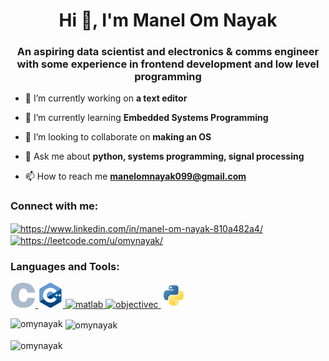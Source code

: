 <h1 align="center">Hi 👋, I'm Manel Om Nayak</h1>
<h3 align="center">An aspiring data scientist and electronics & comms engineer with some experience in frontend development and low level programming</h3>

- 🔭 I’m currently working on **a text editor**

- 🌱 I’m currently learning **Embedded Systems Programming**

- 👯 I’m looking to collaborate on **making an OS**

- 💬 Ask me about **python, systems programming, signal processing**

- 📫 How to reach me **manelomnayak099@gmail.com**

<h3 align="left">Connect with me:</h3>
<p align="left">
<a href="https://www.linkedin.com/in/manel-om-nayak-810a482a4/" target="blank"><img align="center" src="https://raw.githubusercontent.com/rahuldkjain/github-profile-readme-generator/master/src/images/icons/Social/linked-in-alt.svg" alt="https://www.linkedin.com/in/manel-om-nayak-810a482a4/" height="30" width="40" /></a>
<a href="https://leetcode.com/u/omynayak/" target="blank"><img align="center" src="https://raw.githubusercontent.com/rahuldkjain/github-profile-readme-generator/master/src/images/icons/Social/leet-code.svg" alt="https://leetcode.com/u/omynayak/" height="30" width="40" /></a>
</p>

<h3 align="left">Languages and Tools:</h3>
<p align="left"> <a href="https://www.cprogramming.com/" target="_blank" rel="noreferrer"> <img src="https://raw.githubusercontent.com/devicons/devicon/master/icons/c/c-original.svg" alt="c" width="40" height="40"/> </a> <a href="https://www.w3schools.com/cpp/" target="_blank" rel="noreferrer"> <img src="https://raw.githubusercontent.com/devicons/devicon/master/icons/cplusplus/cplusplus-original.svg" alt="cplusplus" width="40" height="40"/> </a> <a href="https://www.mathworks.com/" target="_blank" rel="noreferrer"> <img src="https://upload.wikimedia.org/wikipedia/commons/2/21/Matlab_Logo.png" alt="matlab" width="40" height="40"/> </a> <a href="https://developer.apple.com/library/archive/documentation/Cocoa/Conceptual/ProgrammingWithObjectiveC/Introduction/Introduction.html" target="_blank" rel="noreferrer"> <img src="https://www.vectorlogo.zone/logos/apple_objectivec/apple_objectivec-icon.svg" alt="objectivec" width="40" height="40"/> </a> <a href="https://www.python.org" target="_blank" rel="noreferrer"> <img src="https://raw.githubusercontent.com/devicons/devicon/master/icons/python/python-original.svg" alt="python" width="40" height="40"/> </a> </p>

<p><img align="left" src="https://github-readme-stats.vercel.app/api/top-langs?username=omynayak&show_icons=true&locale=en&layout=compact" alt="omynayak" /></p>

<p>&nbsp;<img align="center" src="https://github-readme-stats.vercel.app/api?username=omynayak&show_icons=true&locale=en" alt="omynayak" /></p>

<p><img align="center" src="https://github-readme-streak-stats.herokuapp.com/?user=omynayak&" alt="omynayak" /></p>
